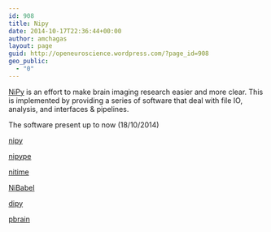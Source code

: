 ```yaml
---
id: 908
title: Nipy
date: 2014-10-17T22:36:44+00:00
author: amchagas
layout: page
guid: http://openeuroscience.wordpress.com/?page_id=908
geo_public:
  - "0"
---
```

[NiPy](http://nipy.org/) is an effort to make brain imaging research easier and more clear. This is implemented by providing a series of software that deal with file IO, analysis, and interfaces & pipelines.

The software present up to now (18/10/2014)

[nipy](http://nipy.org/nipy/stable/index.html)

[nipype](http://nipy.org/nipype/)

[nitime](http://nipy.org/nitime/)

[NiBabel](http://openeuroscience.wordpress.com/software/data-analysis-and-visualization/nipy/nibabel/ "NiBabel")

[dipy](http://nipy.org/dipy/)

[pbrain](https://github.com/nipy/pbrain)

&nbsp;